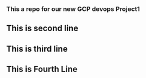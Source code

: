 ### This a repo for our new GCP devops Project1
## This is second line
## This is third line
## This is Fourth Line